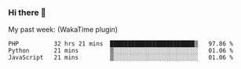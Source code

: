 ### Hi there 👋

My past week: (WakaTime plugin)
<!--START_SECTION:waka-->
```text
PHP          32 hrs 21 mins  ████████████████████████▒   97.86 % 
Python       21 mins         ▒░░░░░░░░░░░░░░░░░░░░░░░░   01.06 % 
JavaScript   21 mins         ▒░░░░░░░░░░░░░░░░░░░░░░░░   01.06 % 
```
<!--END_SECTION:waka-->
